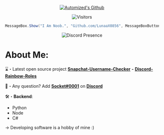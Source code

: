 <p align="center">
  <a href="https:/discord.gg/hypernite" target="_blank"> <img src="https://i.imgur.com/k0mE9cf.gif" alt="Automized's Github"/></a>
</p>

<p align="center"><img src="https://gpvc.arturio.dev/LunaaX0856" alt="Visitors"></a>

```csharp
MessageBox.Show("I Am Noob.", "Github.com/LunaaX0856", MessageBoxButton.OK, MessageBoxIcon.Infomation)
```
<p href="https://discord.gg/ptools" align="center">
    <img alt="Discord Presence" src=https://lanyard.cnrad.dev/api/948598821389230131/>
</p>

# About Me:

⌛️・Latest open source project [**Snapchat-Username-Checker**](https://github.com/Automized/Snapchat-Username-Checker) **-** [**Discord-Rainbow-Roles**](https://github.com/Automized/Discord-Rainbow-Roles)

📩・Any question? Add [**Socket#0001**](https://discord.com/users/938574318500212786) on [**Discord**](https://discord.com)</a>
<a href="https://discord.com/users/938574318500212786" target="_blank"></a></p>

🛠・**Backend**:
  - Python
  - Node
  - C#
 
-> Developing software is a hobby of mine :)</a>

